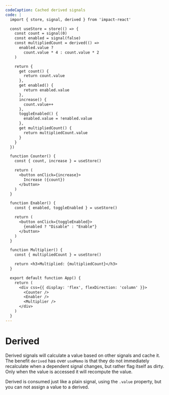 ```yaml
---
codeCaption: Cached derived signals
code: |
  import { store, signal, derived } from 'impact-react'

  const useStore = store(() => {
    const count = signal(0)
    const enabled = signal(false)
    const multipliedCount = derived(() =>
      enabled.value ?
        count.value * 4 : count.value * 2
    )

    return {
      get count() {
        return count.value
      },
      get enabled() {
        return enabled.value
      },
      increase() {
        count.value++
      },
      toggleEnabled() {
        enabled.value = !enabled.value
      },
      get multipliedCount() {
        return multipliedCount.value
      }
    }
  })

  function Counter() {
    const { count, increase } = useStore()

    return (
      <button onClick={increase}>
        Increase ({count})
      </button>
    )
  }

  function Enabler() {
    const { enabled, toggleEnabled } = useStore()

    return (
      <button onClick={toggleEnabled}>
        {enabled ? "Disable" : "Enable"}
      </button>
    )
  }

  function Multiplier() {
    const { multipliedCount } = useStore()

    return <h3>Multiplied: {multipliedCount}</h3>
  }

  export default function App() {
    return (
      <div css={{ display: 'flex', flexDirection: 'column' }}>
        <Counter />
        <Enabler />
        <Multiplier />
      </div>
    )
  }
---
```


# Derived

Derived signals will calculate a value based on other signals and cache it. The benefit `derived` has over `useMemo` is that they do not immediately recalculate when a dependent signal changes, but rather flag itself as dirty. Only when the value is accessed it will recompute the value.

Derived is consumed just like a plain signal, using the `.value` property, but you can not assign a value to a derived.

<ClientOnly>
  <Playground />
</ClientOnly>